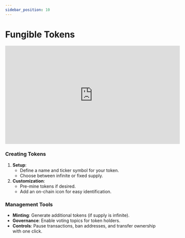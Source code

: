 ```yaml
---
sidebar_position: 10
---
```


# Fungible Tokens

<iframe width="560" height="315" src="https://www.youtube.com/embed/qMpduP088gs" title="YouTube video player" frameborder="0" allow="accelerometer; autoplay; clipboard-write; encrypted-media; gyroscope; picture-in-picture; web-share; fullscreen" allowfullscreen></iframe>


### Creating Tokens
1. **Setup**:
   - Define a name and ticker symbol for your token.
   - Choose between infinite or fixed supply.
2. **Customization**:
   - Pre-mine tokens if desired.
   - Add an on-chain icon for easy identification.

### Management Tools
- **Minting**: Generate additional tokens (if supply is infinite).
- **Governance**: Enable voting topics for token holders.
- **Controls**: Pause transactions, ban addresses, and transfer ownership with one click.